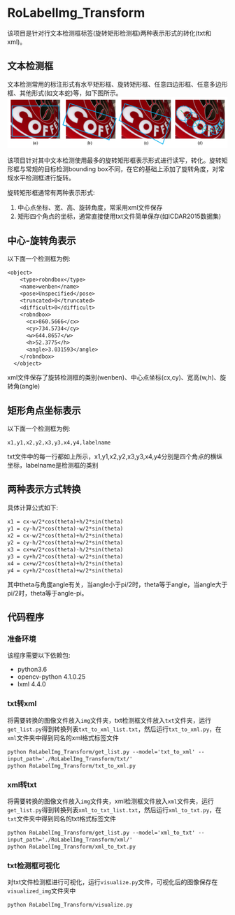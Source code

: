 # RoLabelImg_Transform
该项目是针对行文本检测框标签(旋转矩形检测框)两种表示形式的转化(txt和xml)。

## 文本检测框
文本检测常用的标注形式有水平矩形框、旋转矩形框、任意四边形框、任意多边形框、其他形式(如文本蛇)等，如下图所示。
![](/相关图片/常用文本检测框标注形式.png "常用文本检测框标注形式")

该项目针对其中文本检测使用最多的旋转矩形框表示形式进行读写，转化。旋转矩形框与常规的目标检测bounding box不同，在它的基础上添加了旋转角度，对常规水平检测框进行旋转。

旋转矩形框通常有两种表示形式:
 1. 中心点坐标、宽、高、旋转角度，常采用xml文件保存
 2. 矩形四个角点的坐标，通常直接使用txt文件简单保存(如ICDAR2015数据集)

## 中心-旋转角表示
以下面一个检测框为例:
```
<object>
    <type>robndbox</type>
    <name>wenben</name>
    <pose>Unspecified</pose>
    <truncated>0</truncated>
    <difficult>0</difficult>
    <robndbox>
      <cx>860.5666</cx>
      <cy>734.5734</cy>
      <w>644.8657</w>
      <h>52.3775</h>
      <angle>3.031593</angle>
    </robndbox>
  </object>
```
xml文件保存了旋转检测框的类别(wenben)、中心点坐标(cx,cy)、宽高(w,h)、旋转角(angle)

## 矩形角点坐标表示
以下面一个检测框为例:
```
x1,y1,x2,y2,x3,y3,x4,y4,labelname
```
txt文件中的每一行都如上所示，x1,y1,x2,y2,x3,y3,x4,y4分别是四个角点的横纵坐标，labelname是检测框的类别

## 两种表示方式转换
具体计算公式如下:
```
x1 = cx-w/2*cos(theta)+h/2*sin(theta)
y1 = cy-h/2*cos(theta)-w/2*sin(theta)
x2 = cx-w/2*cos(theta)+h/2*sin(theta)
y2 = cy-h/2*cos(theta)+w/2*sin(theta)
x3 = cx+w/2*cos(theta)-h/2*sin(theta)
y3 = cy+h/2*cos(theta)-w/2*sin(theta)
x4 = cx+w/2*cos(theta)+h/2*sin(theta)
y4 = cy+h/2*cos(theta)+w/2*sin(theta)
```
其中theta与角度angle有关，当angle小于pi/2时，theta等于angle，当angle大于pi/2时，theta等于angle-pi。

## 代码程序
### 准备环境
该程序需要以下依赖包:
 - python3.6
 - opencv-python 4.1.0.25
 - lxml 4.4.0

### txt转xml
将需要转换的图像文件放入`img`文件夹，txt检测框文件放入`txt`文件夹，运行`get_list.py`得到转换列表`txt_to_xml_list.txt`，然后运行`txt_to_xml.py`，在`xml`文件夹中得到同名的xml格式标签文件
```
python RoLabelImg_Transform/get_list.py --model='txt_to_xml' --input_path='./RoLabelImg_Transform/txt/'
python RoLabelImg_Transform/txt_to_xml.py
```
### xml转txt
将需要转换的图像文件放入`img`文件夹，xml检测框文件放入`xml`文件夹，运行`get_list.py`得到转换列表`xml_to_txt_list.txt`，然后运行`xml_to_txt.py`，在`txt`文件夹中得到同名的txt格式标签文件
```
python RoLabelImg_Transform/get_list.py --model='xml_to_txt' --input_path='./RoLabelImg_Transform/xml/'
python RoLabelImg_Transform/xml_to_txt.py
```

### txt检测框可视化
对txt文件检测框进行可视化，运行`visualize.py`文件，可视化后的图像保存在`visualized_img`文件夹中
```
python RoLabelImg_Transform/visualize.py
```
